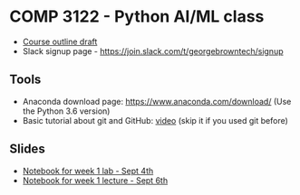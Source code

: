 # COMP 3122 - Python AI/ML class
 - [Course outline draft](Outline.md)
 - Slack signup page - https://join.slack.com/t/georgebrowntech/signup

## Tools
 - Anaconda download page: https://www.anaconda.com/download/ (Use the Python 3.6 version)
 - Basic tutorial about git and GitHub: [video](https://www.youtube.com/watch?v=0fKg7e37bQE) (skip it if you used git before)
 
## Slides
 - [Notebook for week 1 lab - Sept 4th](lectures/01_week_lab.ipynb)
 - [Notebook for week 1 lecture - Sept 6th](lectures/01_week.ipynb)
